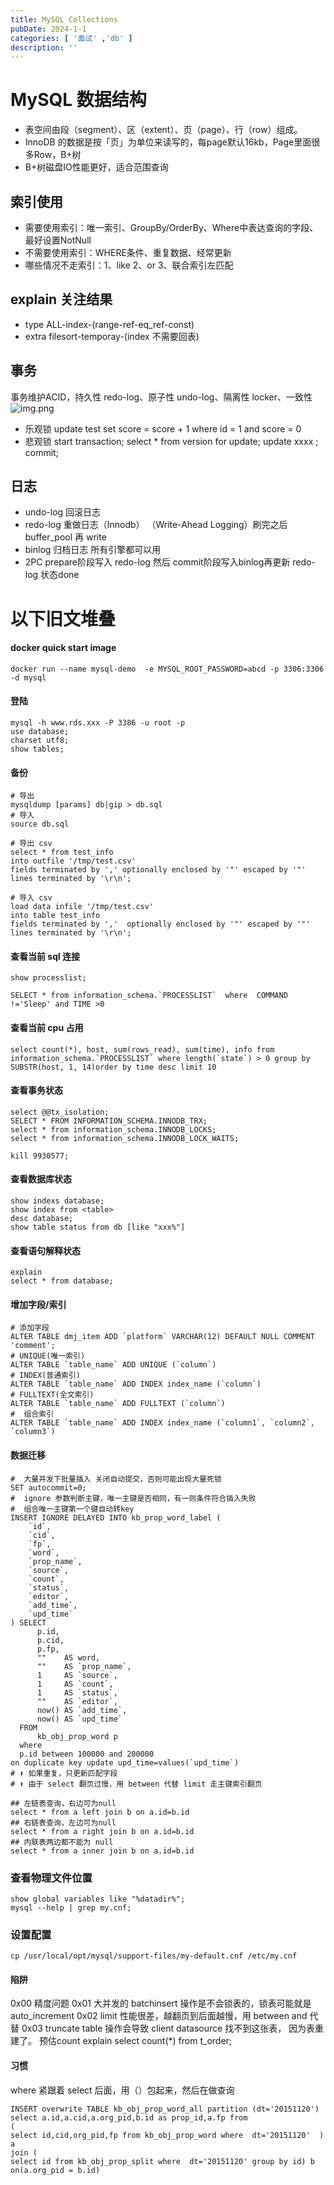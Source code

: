 ```yaml
---
title: MySQL Collections
pubDate: 2024-1-1
categories: [ '面试' ,'db' ]
description: ''
---
```


# MySQL 数据结构

* 表空间由段（segment）、区（extent）、页（page）、行（row）组成。
* InnoDB 的数据是按「页」为单位来读写的，每page默认16kb，Page里面很多Row，B+树
* B+树磁盘IO性能更好，适合范围查询

## 索引使用

* 需要使用索引：唯一索引、GroupBy/OrderBy、Where中表达查询的字段、最好设置NotNull
* 不需要使用索引：WHERE条件、重复数据、经常更新
* 哪些情况不走索引：1、like 2、or 3、联合索引左匹配

## explain 关注结果

* type ALL-index-(range-ref-eq_ref-const)
* extra filesort-temporay-(index 不需要回表)

## 事务

事务维护ACID，持久性 redo-log、原子性 undo-log、隔离性 locker、一致性
![img.png](../../assets/acid.png)

* 乐观锁 update test set score = score + 1 where id = 1 and score = 0
* 悲观锁 start transaction; select * from version for update; update xxxx ; commit;

## 日志

* undo-log 回滚日志
* redo-log 重做日志（Innodb） （Write-Ahead Logging）刷完之后 buffer_pool 再 write
* binlog 归档日志 所有引擎都可以用
* 2PC prepare阶段写入 redo-log 然后 commit阶段写入binlog再更新 redo-log 状态done

# 以下旧文堆叠

#### docker quick start image

```language-bash
docker run --name mysql-demo  -e MYSQL_ROOT_PASSWORD=abcd -p 3306:3306 -d mysql
```

#### 登陆

```language-sql
mysql -h www.rds.xxx -P 3386 -u root -p  
use database;
charset utf8;
show tables;
```

#### 备份

```language-sql
# 导出
mysqldump [params] db|gip > db.sql
# 导入
source db.sql

# 导出 csv
select * from test_info   
into outfile '/tmp/test.csv'   
fields terminated by ',' optionally enclosed by '"' escaped by '"'   
lines terminated by '\r\n'; 

# 导入 csv
load data infile '/tmp/test.csv'   
into table test_info    
fields terminated by ','  optionally enclosed by '"' escaped by '"'   
lines terminated by '\r\n';   
```

#### 查看当前 sql 连接

```language-mysql
show processlist;

SELECT * from information_schema.`PROCESSLIST`  where  COMMAND !='Sleep' and TIME >0
```

#### 查看当前 cpu 占用

```language-bash
select count(*), host, sum(rows_read), sum(time), info from information_schema.`PROCESSLIST` where length(`state`) > 0 group by SUBSTR(host, 1, 14)order by time desc limit 10
```

#### 查看事务状态

```language-sql
select @@tx_isolation;
SELECT * FROM INFORMATION_SCHEMA.INNODB_TRX;
select * from information_schema.INNODB_LOCKS;
select * from information_schema.INNODB_LOCK_WAITS;

kill 9930577;
```

#### 查看数据库状态

```language-sql
show indexs database;
show index from <table>
desc database;
show table status from db [like "xxx%"] 
```

#### 查看语句解释状态

```language-sql
explain 
select * from database;
```

#### 增加字段/索引

```language-sql
# 添加字段
ALTER TABLE dmj_item ADD `platform` VARCHAR(12) DEFAULT NULL COMMENT 'comment';
# UNIQUE(唯一索引)
ALTER TABLE `table_name` ADD UNIQUE (`column`) 
# INDEX(普通索引)
ALTER TABLE `table_name` ADD INDEX index_name (`column`) 
# FULLTEXT(全文索引)
ALTER TABLE `table_name` ADD FULLTEXT (`column`) 
#  组合索引
ALTER TABLE `table_name` ADD INDEX index_name (`column1`, `column2`, `column3`)
```

#### 数据迁移

```language-sql
#  大量并发下批量插入 关闭自动提交，否则可能出现大量死锁
SET autocommit=0;
#  ignore 参数判断主键，唯一主键是否相同，有一则条件符合插入失败
#  组合唯一主键第一个键自动转key
INSERT IGNORE DELAYED INTO kb_prop_word_label (
	`id`,
	`cid`,
	`fp`,
	`word`,
	`prop_name`,
	`source`,
	`count`,
	`status`,
	`editor`,
	`add_time`,
	`upd_time`
) SELECT
	  p.id,
	  p.cid,
	  p.fp,
	  ""    AS word,
	  ""    AS `prop_name`,
	  1     AS `source`,
	  1     AS `count`,
	  1     AS `status`,
	  ""    AS `editor`,
	  now() AS `add_time`,
	  now() AS `upd_time`
  FROM
	  kb_obj_prop_word p
  where
  p.id between 100000 and 200000
on duplicate key update upd_time=values(`upd_time`)
# ⬆️ 如果重复，只更新匹配字段
# ⬆️ 由于 select 翻页过慢，用 between 代替 limit 走主键索引翻页
```

```language-sql
## 左链表查询，右边可为null
select * from a left join b on a.id=b.id
## 右链表查询，左边可为null
select * from a right join b on a.id=b.id
## 内联表两边都不能为 null
select * from a inner join b on a.id=b.id
```

### 查看物理文件位置

```
show global variables like "%datadir%";
mysql --help | grep my.cnf;
```

### 设置配置

```language-bash
cp /usr/local/opt/mysql/support-files/my-default.cnf /etc/my.cnf
```

#### 陷阱

0x00 精度问题
0x01 大并发的 batchinsert 操作是不会锁表的，锁表可能就是 auto_increment
0x02 limit 性能很差，越翻页到后面越慢，用 between and 代替
0x03 truncate table 操作会导致 client datasource 找不到这张表， 因为表重建了。
预估count explain select count(*) from t_order;

#### 习惯

where 紧跟着 select 后面，用（）包起来，然后在做查询

```language-sql
INSERT overwrite TABLE kb_obj_prop_word_all partition (dt='20151120')
select a.id,a.cid,a.org_pid,b.id as prop_id,a.fp from 
(
select id,cid,org_pid,fp from kb_obj_prop_word where  dt='20151120'  ) a 
join (
select id from kb_obj_prop_split where  dt='20151120' group by id) b on(a.org_pid = b.id)

```
